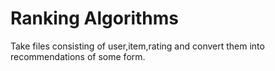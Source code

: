 Ranking Algorithms
======

Take files consisting of user,item,rating and convert them into recommendations of some form.


